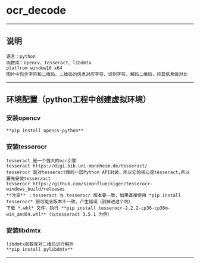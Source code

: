# ocr_decode
***
## 说明
    语言：python
    函数库：opencv、tesseract、libdmtx
    platfrom window10 x64
    图片中包含字符和二维码，二维码的信息对应字符，识别字符，解码二维码，将其信息做对比
***
## 环境配置（python工程中创建虚拟环境）
### 安装opencv 
    **pip install opencv-python**
### 安装tesserocr
    tesseract 是一个强大的ocr引擎
    tesseract https://digi.bib.uni-mannheim.de/tesseract/
    tesserocr 是对tesseract做的一层Python API封装，所以它的核心是tesseract,所以要先安装tesseraact
    tesserocr https://github.com/simonflueckiger/tesserocr-windows_build/releases
    **注意** ：tesseract 与 tesserocr 版本要一致，如果直接使用 *pip install tesserocr* 很可能会版本不一致，产生错误（别掉进这个坑）
    下载 *.whl* 文件，执行 **pip install tesserocr-2.2.2-cp36-cp36m-win_amd64.whl** (以tesseract 3.5.1 为例）
### 安装libdmtx
    libdmtx函数库对二维码进行解析
    **pip install pylibdmtx**
***


    
